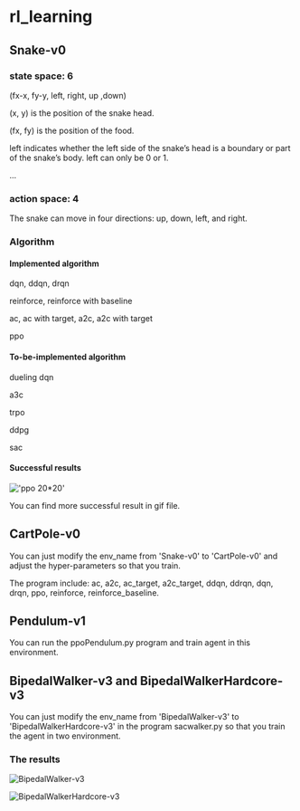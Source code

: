 # rl_learning

## Snake-v0
### state space: 6
(fx-x, fy-y, left, right, up ,down)

(x, y) is the position of the snake head. 

(fx, fy) is the position of the food.    

left indicates whether the left side of the snake’s head is a boundary or part of the snake’s body. left can only be 0 or 1. 

...

### action space: 4
The snake can move in four directions: up, down, left, and right.

### Algorithm
#### Implemented algorithm
dqn, ddqn, drqn

reinforce, reinforce with baseline

ac, ac with target, a2c, a2c with target

ppo

#### To-be-implemented algorithm
dueling dqn

a3c

trpo

ddpg

sac

#### Successful results

!['ppo 20*20'](https://github.com/sunwuzhou03/rl_learning/blob/master/gif/Snake-v1/PPO.gif)

 You can find more successful result in gif file.  

## CartPole-v0

You can just modify the env_name from 'Snake-v0' to 'CartPole-v0' and adjust the hyper-parameters so that you train.

The program include: ac, a2c, ac_target, a2c_target, ddqn, ddrqn, dqn, drqn, ppo, reinforce, reinforce_baseline. 

## Pendulum-v1

You can run the ppoPendulum.py program and train agent in this environment.

## BipedalWalker-v3 and BipedalWalkerHardcore-v3

You can just modify the env_name from 'BipedalWalker-v3' to 'BipedalWalkerHardcore-v3' in the program sacwalker.py so that you train the agent in two environment.

### The results

![BipedalWalker-v3](https://github.com/sunwuzhou03/rl_learning/blob/master/BipedalWalker-v3/BipedalWalker-v3.gif)

![BipedalWalkerHardcore-v3](https://github.com/sunwuzhou03/rl_learning/blob/master/BipedalWalkerHardcore-v3/BipedalWalkerHardcore-v3.gif)

